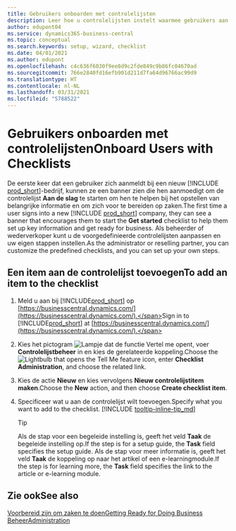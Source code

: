 ```yaml
---
title: Gebruikers onboarden met controlelijsten
description: Leer hoe u controlelijsten instelt waarmee gebruikers aan de slag kunnen gaan in Business Central.
author: edupont04
ms.service: dynamics365-business-central
ms.topic: conceptual
ms.search.keywords: setup, wizard, checklist
ms.date: 04/01/2021
ms.author: edupont
ms.openlocfilehash: c4c636f6030f9ee8d9c2fde849c9b86fc04670ad
ms.sourcegitcommit: 766e2840fd16efb901d211d7fa64d96766ac99d9
ms.translationtype: HT
ms.contentlocale: nl-NL
ms.lasthandoff: 03/31/2021
ms.locfileid: "5788522"
---
```

# <a name="onboard-users-with-checklists"></a><span data-ttu-id="0b4d5-103">Gebruikers onboarden met controlelijsten</span><span class="sxs-lookup"><span data-stu-id="0b4d5-103">Onboard Users with Checklists</span></span>

<span data-ttu-id="0b4d5-104">De eerste keer dat een gebruiker zich aanmeldt bij een nieuw [!INCLUDE [prod_short](includes/prod_short.md)]-bedrijf, kunnen ze een banner zien die hen aanmoedigt om de controlelijst **Aan de slag** te starten om hen te helpen bij het opstellen van belangrijke informatie en om zich voor te bereiden op zaken.</span><span class="sxs-lookup"><span data-stu-id="0b4d5-104">The first time a user signs into a new [!INCLUDE [prod_short](includes/prod_short.md)] company, they can see a banner that encourages them to start the **Get started** checklist to help them set up key information and get ready for business.</span></span> <span data-ttu-id="0b4d5-105">Als beheerder of wederverkoper kunt u de voorgedefinieerde controlelijsten aanpassen en uw eigen stappen instellen.</span><span class="sxs-lookup"><span data-stu-id="0b4d5-105">As the administrator or reselling partner, you can customize the predefined checklists, and you can set up your own steps.</span></span>

## <a name="to-add-an-item-to-the-checklist"></a><span data-ttu-id="0b4d5-106">Een item aan de controlelijst toevoegen</span><span class="sxs-lookup"><span data-stu-id="0b4d5-106">To add an item to the checklist</span></span>

1. <span data-ttu-id="0b4d5-107">Meld u aan bij [!INCLUDE[prod_short](includes/prod_short.md)] op [https://businesscentral.dynamics.com/](https://businesscentral.dynamics.com/).</span><span class="sxs-lookup"><span data-stu-id="0b4d5-107">Sign in to [!INCLUDE[prod_short](includes/prod_short.md)] at [https://businesscentral.dynamics.com/](https://businesscentral.dynamics.com/).</span></span>

2. <span data-ttu-id="0b4d5-108">Kies het pictogram ![Lampje dat de functie Vertel me opent](media/ui-search/search_small.png "Vertel me wat u wilt doen"), voer **Controlelijstbeheer** in en kies de gerelateerde koppeling.</span><span class="sxs-lookup"><span data-stu-id="0b4d5-108">Choose the ![Lightbulb that opens the Tell Me feature](media/ui-search/search_small.png "Tell me what you want to do") icon, enter **Checklist Administration**, and choose the related link.</span></span>  

3. <span data-ttu-id="0b4d5-109">Kies de actie **Nieuw** en kies vervolgens **Nieuw controlelijstitem maken**.</span><span class="sxs-lookup"><span data-stu-id="0b4d5-109">Choose the **New** action, and then choose **Create checklist item**.</span></span>  

4. <span data-ttu-id="0b4d5-110">Specificeer wat u aan de controlelijst wilt toevoegen.</span><span class="sxs-lookup"><span data-stu-id="0b4d5-110">Specify what you want to add to the checklist.</span></span> [!INCLUDE [tooltip-inline-tip_md](includes/tooltip-inline-tip_md.md)]

    > [!TIP]
    > <span data-ttu-id="0b4d5-111">Als de stap voor een begeleide instelling is, geeft het veld **Taak** de begeleide instelling op.</span><span class="sxs-lookup"><span data-stu-id="0b4d5-111">If the step is for a setup guide, the **Task** field specifies the setup guide.</span></span> <span data-ttu-id="0b4d5-112">Als de stap voor meer informatie is, geeft het veld **Taak** de koppeling op naar het artikel of een e-learningmodule.</span><span class="sxs-lookup"><span data-stu-id="0b4d5-112">If the step is for learning more, the **Task** field specifies the link to the article or e-learning module.</span></span>

## <a name="see-also"></a><span data-ttu-id="0b4d5-113">Zie ook</span><span class="sxs-lookup"><span data-stu-id="0b4d5-113">See also</span></span>

[<span data-ttu-id="0b4d5-114">Voorbereid zijn om zaken te doen</span><span class="sxs-lookup"><span data-stu-id="0b4d5-114">Getting Ready for Doing Business</span></span>](ui-get-ready-business.md)  
[<span data-ttu-id="0b4d5-115">Beheer</span><span class="sxs-lookup"><span data-stu-id="0b4d5-115">Administration</span></span>](admin-setup-and-administration.md)  
